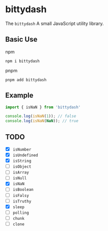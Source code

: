# bittydash

The `bittydash` A small JavaScript utility library.

## Basic Use

npm

```shell
npm i bittydash
```

pnpm

```shell
pnpm add bittydash
```

## Example

```javascript
import { isNaN } from 'bittydash'

console.log(isNaN(1)); // false
console.log(isNaN(NaN)); // true
```

## TODO

- [x] `isNumber`
- [x] `isUndefined`
- [x] `isString`
- [ ] `isObject`
- [ ] `isArray`
- [ ] `isNull`
- [x] `isNaN`
- [ ] `isBoolean`
- [ ] `isFalsy`
- [ ] `isTruthy`
- [x] `sleep`
- [ ] `polling`
- [ ] `chunk`
- [ ] `clone`
